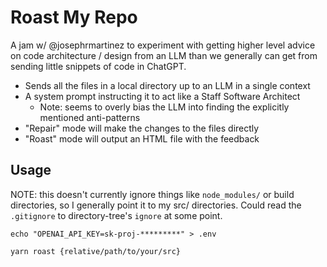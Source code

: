 # Roast My Repo

A jam w/ @josephrmartinez to experiment with getting higher level advice on code architecture / design from an LLM than we generally can get from sending little snippets of code in ChatGPT.

- Sends all the files in a local directory up to an LLM in a single context
- A system prompt instructing it to act like a Staff Software Architect
    - Note: seems to overly bias the LLM into finding the explicitly mentioned anti-patterns
- "Repair" mode will make the changes to the files directly
- "Roast" mode will output an HTML file with the feedback

## Usage

NOTE: this doesn't currently ignore things like `node_modules/` or build directories, so I generally point it to my src/ directories. Could read the `.gitignore` to directory-tree's `ignore` at some point.

```
echo "OPENAI_API_KEY=sk-proj-*********" > .env

yarn roast {relative/path/to/your/src}
```
